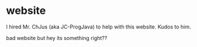 # website
I hired Mr. ChJus (aka JC-ProgJava) to help with this website. Kudos to him. 

bad website but hey its something right??
